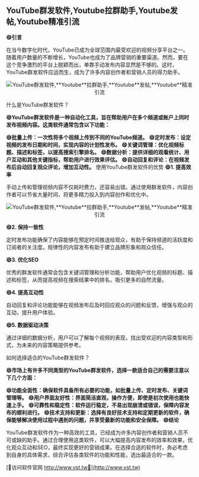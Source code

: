 ## **YouTube群发软件,**Youtube**拉群助手,**Youtube**发帖,**Youtube**精准引流**
**😄引言**

在当今数字化时代，YouTube已成为全球范围内最受欢迎的视频分享平台之一。随着用户数量的不断增长，YouTube也成为了品牌营销的重要渠道。然而，要在这个竞争激烈的平台上脱颖而出，单靠手动发布内容显然是不够的。这时，YouTube群发软件应运而生，成为了许多内容创作者和营销人员的得力助手。

 <center><img src="https://vst.tw/MP4/tuiguang/png/6.png" alt="YouTube群发软件,**Youtube**拉群助手,**Youtube**发帖,**Youtube**精准引流"></center>

什么是YouTube群发软件？

**😄YouTube群发软件是一种自动化工具，旨在帮助用户在多个频道或账户上同时发布视频内容。这类软件通常包含以下功能：**

**😄批量上传：一次性将多个视频上传到不同的YouTube频道。**
**😄定时发布：设定视频的发布日期和时间，实现内容的计划性发布。**
**😄关键词管理：优化视频标题、描述和标签，以提高搜索引擎排名。**
**😄数据分析：提供详细的观看统计、用户互动和其他关键指标，帮助用户进行效果评估。**
**😄自动回复和评论：在视频发布后自动回复观众评论，增加互动性。**
使用YouTube群发软件的优势
**😄1. 提高效率**

手动上传和管理视频内容不仅耗时费力，还容易出错。通过使用群发软件，内容创作者可以节省大量时间，将更多精力投入到内容创作和优化中。

 <center><img src="https://vst.tw/MP4/tuiguang/png/6.png" alt="YouTube群发软件,**Youtube**拉群助手,**Youtube**发帖,**Youtube**精准引流"></center>

**😄2. 保持一致性**

定时发布功能确保了内容能够在预定时间推送给观众，有助于保持频道的活跃度和订阅者的关注度。规律性的内容发布有助于建立品牌形象和观众信任。

**😄3. 优化SEO**

优秀的群发软件通常会包含关键词管理和分析功能，帮助用户优化视频的标题、描述和标签，从而提高视频在搜索结果中的排名，吸引更多的自然流量。

**😄4. 提高互动性**

自动回复和评论功能能够在视频发布后及时回应观众的问题和反馈，增强与观众的互动，提升用户体验。

**😄5. 数据驱动决策**

通过详细的数据分析，用户可以了解每个视频的表现，找出受欢迎的内容类型和形式，为未来的内容策略提供参考。

如何选择适合的YouTube群发软件？

**😄市场上有许多不同类型的YouTube群发软件，选择一款适合自己的需要注意以下几个方面：**

**😄功能全面性：确保软件具备所有必要的功能，如批量上传、定时发布、关键词管理等。**
**😄用户界面友好性：界面简洁直观，操作方便，即使是初次使用也能快速上手。**
**😄可靠性和稳定性：软件运行稳定，不易出现崩溃或错误，保障内容发布的顺利进行。**
**😄技术支持和更新：选择有良好技术支持和定期更新的软件，确保能够解决使用过程中遇到的问题，并享受最新的功能和安全保障。**
**😄结论**

YouTube群发软件作为一种高效的工具，已经成为许多内容创作者和营销人员不可或缺的助手。通过合理使用这类软件，可以大幅提高内容发布的效率和效果，优化观众互动和SEO，最终实现更好的营销成果。在选择合适的软件时，务必考虑到自身的具体需求，综合评估各类软件的功能和性能，选出最适合的一款。


[👻访问软件官网 http://www.vst.tw👻](http://www.vst.tw)
